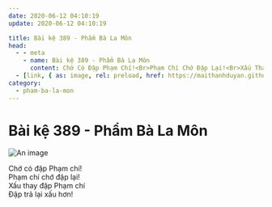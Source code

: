 ```yaml
---
date: 2020-06-12 04:10:19
update: 2020-06-12 04:10:19

title: Bài kệ 389 - Phẩm Bà La Môn
head:
  - - meta
    - name: Bài kệ 389 - Phẩm Bà La Môn
      content: Chớ Có Đập Phạm Chí!<Br>Phạm Chí Chớ Đập Lại!<Br>Xấu Thay Đập Phạm Chí<Br>Ðập Trả Lại Xấu Hơn!<Br>
  - [link, { as: image, rel: preload, href: https://maithanhduyan.github.io/kinh-phap-cu/img/pham-ba-la-mon/pham-ba-la-mon-389.jpg }]
category:
  - pham-ba-la-mon
---
```


# Bài kệ 389 - Phẩm Bà La Môn

![An image](/img/pham-ba-la-mon/pham-ba-la-mon-389.jpg)

Chớ có đập Phạm chí!<br>Phạm chí chớ đập lại!<br>Xấu thay đập Phạm chí<br>Ðập trả lại xấu hơn!<br>
